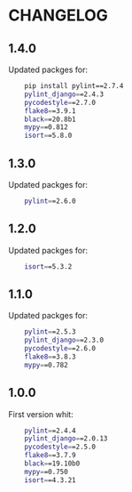 # CHANGELOG

## 1.4.0

Updated packges for:

```bash
    pip install pylint==2.7.4
    pylint_django==2.4.3
    pycodestyle==2.7.0
    flake8==3.9.1
    black==20.8b1
    mypy==0.812
    isort==5.8.0
```

## 1.3.0

Updated packges for:

```bash
    pylint==2.6.0
```

## 1.2.0

Updated packges for:

```bash
    isort==5.3.2
```

## 1.1.0

Updated packges for:

```bash
    pylint==2.5.3
    pylint_django==2.3.0
    pycodestyle==2.6.0
    flake8==3.8.3
    mypy==0.782
```

## 1.0.0

First version whit:

```bash
    pylint==2.4.4
    pylint_django==2.0.13
    pycodestyle==2.5.0
    flake8==3.7.9
    black==19.10b0
    mypy==0.750
    isort==4.3.21
```
